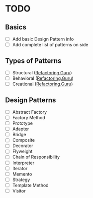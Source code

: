 TODO
====

## Basics

- [ ] Add basic Design Pattern info
- [ ] Add complete list of patterns on side

## Types of Patterns

- [ ] Structural ([Refactoring.Guru](https://refactoring.guru/design-patterns/structural-patterns))
- [ ] Behavioral ([Refactoring.Guru](https://refactoring.guru/design-patterns/behavioral-patterns))
- [ ] Creational ([Refactoring.Guru](https://refactoring.guru/design-patterns/creational-patterns))

## Design Patterns

- [ ] Abstract Factory
- [ ] Factory Method
- [ ] Prototype
- [ ] Adapter
- [ ] Bridge
- [ ] Composite
- [ ] Decorator
- [ ] Flyweight
- [ ] Chain of Responsibility
- [ ] Interpreter
- [ ] Iterator
- [ ] Memento
- [ ] Strategy
- [ ] Template Method
- [ ] Visitor
